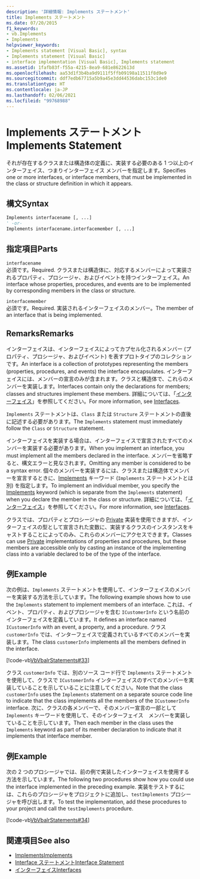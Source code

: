 ```yaml
---
description: '詳細情報: Implements ステートメント'
title: Implements ステートメント
ms.date: 07/20/2015
f1_keywords:
- vb.Implements
- Implements
helpviewer_keywords:
- Implements statement [Visual Basic], syntax
- Implements statement [Visual Basic]
- interface implementation [Visual Basic], Implements statement
ms.assetid: 1fafb83f-f55a-4215-8ea9-681e8622613d
ms.openlocfilehash: aa53d1f3b4ba9d9111f5ffb09198a11511f8d9e9
ms.sourcegitcommit: ddf7edb67715a5b9a45e3dd44536dabc153c1de0
ms.translationtype: HT
ms.contentlocale: ja-JP
ms.lasthandoff: 02/06/2021
ms.locfileid: "99768988"
---
```

# <a name="implements-statement"></a><span data-ttu-id="73aab-103">Implements ステートメント</span><span class="sxs-lookup"><span data-stu-id="73aab-103">Implements Statement</span></span>

<span data-ttu-id="73aab-104">それが存在するクラスまたは構造体の定義に、実装する必要のある 1 つ以上のインターフェイス、つまりインターフェイス メンバーを指定します。</span><span class="sxs-lookup"><span data-stu-id="73aab-104">Specifies one or more interfaces, or interface members, that must be implemented in the class or structure definition in which it appears.</span></span>  
  
## <a name="syntax"></a><span data-ttu-id="73aab-105">構文</span><span class="sxs-lookup"><span data-stu-id="73aab-105">Syntax</span></span>  
  
```vb  
Implements interfacename [, ...]  
' -or-  
Implements interfacename.interfacemember [, ...]  
```  
  
## <a name="parts"></a><span data-ttu-id="73aab-106">指定項目</span><span class="sxs-lookup"><span data-stu-id="73aab-106">Parts</span></span>  

 `interfacename`  
 <span data-ttu-id="73aab-107">必須です。</span><span class="sxs-lookup"><span data-stu-id="73aab-107">Required.</span></span> <span data-ttu-id="73aab-108">クラスまたは構造体に、対応するメンバーによって実装されるプロパティ、プロシージャ、およびイベントを持つインターフェイス。</span><span class="sxs-lookup"><span data-stu-id="73aab-108">An interface whose properties, procedures, and events are to be implemented by corresponding members in the class or structure.</span></span>  
  
 `interfacemember`  
 <span data-ttu-id="73aab-109">必須です。</span><span class="sxs-lookup"><span data-stu-id="73aab-109">Required.</span></span> <span data-ttu-id="73aab-110">実装されるインターフェイスのメンバー。</span><span class="sxs-lookup"><span data-stu-id="73aab-110">The member of an interface that is being implemented.</span></span>  
  
## <a name="remarks"></a><span data-ttu-id="73aab-111">Remarks</span><span class="sxs-lookup"><span data-stu-id="73aab-111">Remarks</span></span>  

 <span data-ttu-id="73aab-112">インターフェイスは、インターフェイスによってカプセル化されるメンバー (プロパティ、プロシージャ、およびイベント) を表すプロトタイプのコレクションです。</span><span class="sxs-lookup"><span data-stu-id="73aab-112">An interface is a collection of prototypes representing the members (properties, procedures, and events) the interface encapsulates.</span></span> <span data-ttu-id="73aab-113">インターフェイスには、メンバーの宣言のみが含まれます。クラスと構造体で、これらのメンバーを実装します。</span><span class="sxs-lookup"><span data-stu-id="73aab-113">Interfaces contain only the declarations for members; classes and structures implement these members.</span></span> <span data-ttu-id="73aab-114">詳細については、「[インターフェイス](../../programming-guide/language-features/interfaces/index.md)」を参照してください。</span><span class="sxs-lookup"><span data-stu-id="73aab-114">For more information, see [Interfaces](../../programming-guide/language-features/interfaces/index.md).</span></span>  
  
 <span data-ttu-id="73aab-115">`Implements` ステートメントは、`Class` または `Structure` ステートメントの直後に記述する必要があります。</span><span class="sxs-lookup"><span data-stu-id="73aab-115">The `Implements` statement must immediately follow the `Class` or `Structure` statement.</span></span>  
  
 <span data-ttu-id="73aab-116">インターフェイスを実装する場合は、インターフェイスで宣言されたすべてのメンバーを実装する必要があります。</span><span class="sxs-lookup"><span data-stu-id="73aab-116">When you implement an interface, you must implement all the members declared in the interface.</span></span> <span data-ttu-id="73aab-117">メンバーを省略すると、構文エラーと見なされます。</span><span class="sxs-lookup"><span data-stu-id="73aab-117">Omitting any member is considered to be a syntax error.</span></span> <span data-ttu-id="73aab-118">個々のメンバーを実装するには、クラスまたは構造体でメンバーを宣言するときに、[Implements](implements-clause.md) キーワード (`Implements` ステートメントとは別) を指定します。</span><span class="sxs-lookup"><span data-stu-id="73aab-118">To implement an individual member, you specify the [Implements](implements-clause.md) keyword (which is separate from the `Implements` statement) when you declare the member in the class or structure.</span></span> <span data-ttu-id="73aab-119">詳細については、「[インターフェイス](../../programming-guide/language-features/interfaces/index.md)」を参照してください。</span><span class="sxs-lookup"><span data-stu-id="73aab-119">For more information, see [Interfaces](../../programming-guide/language-features/interfaces/index.md).</span></span>  
  
 <span data-ttu-id="73aab-120">クラスでは、プロパティとプロシージャの [Private](../modifiers/private.md) 実装を使用できますが、インターフェイスの型として宣言された変数に、実装するクラスのインスタンスをキャストすることによってのみ、これらのメンバーにアクセスできます。</span><span class="sxs-lookup"><span data-stu-id="73aab-120">Classes can use [Private](../modifiers/private.md) implementations of properties and procedures, but these members are accessible only by casting an instance of the implementing class into a variable declared to be of the type of the interface.</span></span>  
  
## <a name="example"></a><span data-ttu-id="73aab-121">例</span><span class="sxs-lookup"><span data-stu-id="73aab-121">Example</span></span>  

 <span data-ttu-id="73aab-122">次の例は、`Implements` ステートメントを使用して、インターフェイスのメンバーを実装する方法を示しています。</span><span class="sxs-lookup"><span data-stu-id="73aab-122">The following example shows how to use the `Implements` statement to implement members of an interface.</span></span> <span data-ttu-id="73aab-123">これは、イベント、プロパティ、およびプロシージャを含む `ICustomerInfo` という名前のインターフェイスを定義しています。</span><span class="sxs-lookup"><span data-stu-id="73aab-123">It defines an interface named `ICustomerInfo` with an event, a property, and a procedure.</span></span> <span data-ttu-id="73aab-124">クラス `customerInfo` では、インターフェイスで定義されているすべてのメンバーを実装します。</span><span class="sxs-lookup"><span data-stu-id="73aab-124">The class `customerInfo` implements all the members defined in the interface.</span></span>  
  
 [!code-vb[VbVbalrStatements#33](~/samples/snippets/visualbasic/VS_Snippets_VBCSharp/VbVbalrStatements/VB/Class1.vb#33)]  
  
 <span data-ttu-id="73aab-125">クラス `customerInfo` では、別のソース コード行で `Implements` ステートメントを使用して、クラスで `ICustomerInfo` インターフェイスのすべてのメンバーを実装していることを示していることに注意してください。</span><span class="sxs-lookup"><span data-stu-id="73aab-125">Note that the class `customerInfo` uses the `Implements` statement on a separate source code line to indicate that the class implements all the members of the `ICustomerInfo` interface.</span></span> <span data-ttu-id="73aab-126">次に、クラスの各メンバーで、そのメンバー宣言の一部として `Implements` キーワードを使用して、そのインターフェイス　メンバーを実装していることを示しています。</span><span class="sxs-lookup"><span data-stu-id="73aab-126">Then each member in the class uses the `Implements` keyword as part of its member declaration to indicate that it implements that interface member.</span></span>  
  
## <a name="example"></a><span data-ttu-id="73aab-127">例</span><span class="sxs-lookup"><span data-stu-id="73aab-127">Example</span></span>  

 <span data-ttu-id="73aab-128">次の 2 つのプロシージャでは、前の例で実装したインターフェイスを使用する方法を示しています。</span><span class="sxs-lookup"><span data-stu-id="73aab-128">The following two procedures show how you could use the interface implemented in the preceding example.</span></span> <span data-ttu-id="73aab-129">実装をテストするには、これらのプロシージャをプロジェクトに追加し、`testImplements` プロシージャを呼び出します。</span><span class="sxs-lookup"><span data-stu-id="73aab-129">To test the implementation, add these procedures to your project and call the `testImplements` procedure.</span></span>  
  
 [!code-vb[VbVbalrStatements#34](~/samples/snippets/visualbasic/VS_Snippets_VBCSharp/VbVbalrStatements/VB/Class1.vb#34)]  
  
## <a name="see-also"></a><span data-ttu-id="73aab-130">関連項目</span><span class="sxs-lookup"><span data-stu-id="73aab-130">See also</span></span>

- [<span data-ttu-id="73aab-131">Implements</span><span class="sxs-lookup"><span data-stu-id="73aab-131">Implements</span></span>](implements-clause.md)
- [<span data-ttu-id="73aab-132">Interface ステートメント</span><span class="sxs-lookup"><span data-stu-id="73aab-132">Interface Statement</span></span>](interface-statement.md)
- [<span data-ttu-id="73aab-133">インターフェイス</span><span class="sxs-lookup"><span data-stu-id="73aab-133">Interfaces</span></span>](../../programming-guide/language-features/interfaces/index.md)
